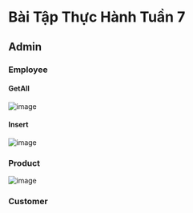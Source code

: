 # Bài Tập Thực Hành Tuần 7
## Admin
### Employee
#### GetAll
![image](https://github.com/chicuongdev2002/WEEK_7/assets/124854803/4f2a1bbd-b473-488f-8428-e5cb0e373e04)
#### Insert
![image](https://github.com/chicuongdev2002/WEEK_7/assets/124854803/65979e63-4f56-4699-b8e1-cf7e786432d5)
### Product
![image](https://github.com/chicuongdev2002/WEEK_7/assets/124854803/be4a0d59-5483-4259-a00c-06ac3a5ab241)
### Customer

